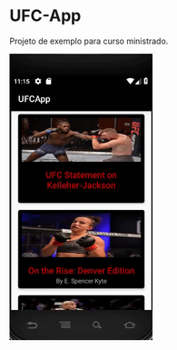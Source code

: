 # UFC-App
 Projeto de exemplo para curso ministrado.
 
 ![](https://github.com/jeancsanchez/UFC-App/blob/master/ufc-app.gif)
